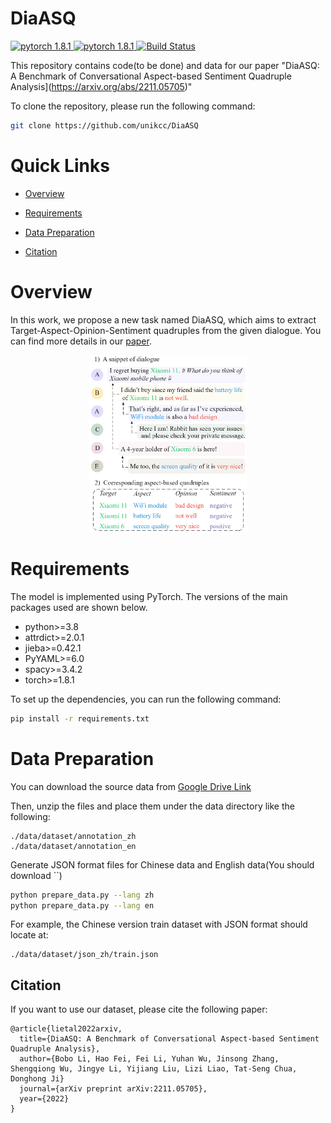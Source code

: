 <!-- <p align="center"> -->
<!-- </p> -->
# DiaASQ
<a href="https://github.com/unikcc/DiaASQ">
  <img src="https://img.shields.io/badge/DiaASQ-0.1-blue" alt="pytorch 1.8.1">
</a>
<a href="https://github.com/unikcc/DiaASQ" rel="nofollow">
  <img src="https://img.shields.io/badge/pytorch-1.8.1-green" alt="pytorch 1.8.1">
</a>
<a href="https://huggingface.co/docs/transformers/index" rel="nofollow">
  <img src="https://img.shields.io/badge/transformers-4.24.0-orange" alt="Build Status">
</a>

This repository contains code(to be done) and data for our paper "DiaASQ: A Benchmark of Conversational Aspect-based Sentiment Quadruple Analysis](https://arxiv.org/abs/2211.05705)"

To clone the repository, please run the following command:

```bash
git clone https://github.com/unikcc/DiaASQ
```


# Quick Links
+ [Overview](#overview)

+ [Requirements](#requirements)

+ [Data Preparation](#data-preparation)

+ [Citation](#citation)


# Overview
In this work, we propose a new task named DiaASQ, which aims to extract Target-Aspect-Opinion-Sentiment quadruples from the given dialogue.
You can find more details in our [paper](https://arxiv.org/abs/2211.05705).
<center>
<img src="./figures/fig_sample.png" width="50%" />
</center>


# Requirements

The model is implemented using PyTorch. The versions of the main packages used are shown below.

+ python>=3.8
+ attrdict>=2.0.1
+ jieba>=0.42.1
+ PyYAML>=6.0
+ spacy>=3.4.2
+ torch>=1.8.1

To set up the dependencies, you can run the following command:
``` bash
pip install -r requirements.txt
```

# Data Preparation

You can download the source data from [Google Drive Link](https://drive.google.com/file/d/1DTRq8lVAzJev75rdFP0y7GaQnzYFwORC/view?usp=sharing)

Then, unzip the files and place them under the data directory like the following:
```
./data/dataset/annotation_zh
./data/dataset/annotation_en
```

Generate JSON format files for Chinese data and English data(You should download ``)
```bash
python prepare_data.py --lang zh
python prepare_data.py --lang en
```

For example, the Chinese version train dataset with JSON format should locate at:
```
./data/dataset/json_zh/train.json
```

## Citation
If you want to use our dataset, please cite the following paper:
```
@article{lietal2022arxiv,
  title={DiaASQ: A Benchmark of Conversational Aspect-based Sentiment Quadruple Analysis},
  author={Bobo Li, Hao Fei, Fei Li, Yuhan Wu, Jinsong Zhang, Shengqiong Wu, Jingye Li, Yijiang Liu, Lizi Liao, Tat-Seng Chua, Donghong Ji}
  journal={arXiv preprint arXiv:2211.05705},
  year={2022}
}
```